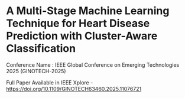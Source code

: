 # A Multi-Stage Machine Learning Technique for Heart Disease Prediction with Cluster-Aware Classification

Conference Name : IEEE Global Conference on Emerging Technologies 2025 (GINOTECH-2025) 

Full Paper Available in IEEE Xplore - https://doi.org/10.1109/GINOTECH63460.2025.11076721

